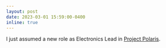 ```yaml
---
layout: post
date: 2023-03-01 15:59:00-0400
inline: true
---
```


I just assumed a new role as Electronics Lead in [Project Polaris](http://www.arexcr.com/projects/polaris/).
